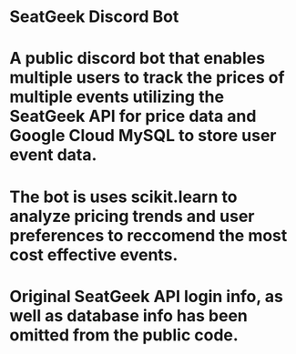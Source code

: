 # SeatGeek Discord Bot
# A public discord bot that enables multiple users to track the prices of multiple events utilizing the SeatGeek API for price data and Google Cloud MySQL to store user event data.
# The bot is uses scikit.learn to analyze pricing trends and user preferences to reccomend the most cost effective events. 
# Original SeatGeek API login info, as well as database info has been omitted from the public code.
